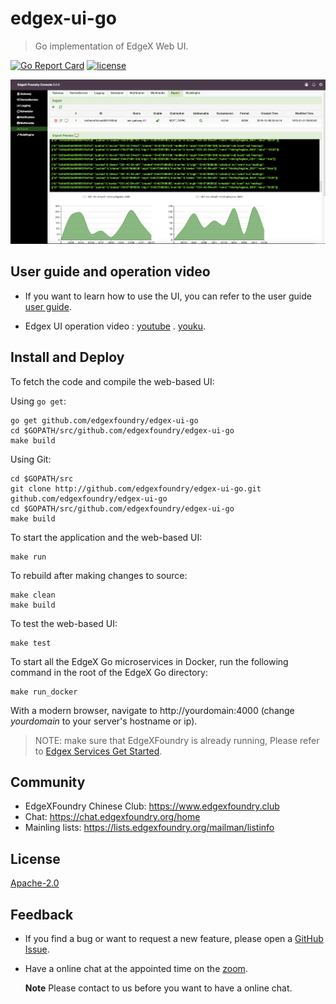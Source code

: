 # edgex-ui-go
> Go implementation of EdgeX Web UI.

[![Go Report Card](https://goreportcard.com/badge/github.com/edgexfoundry/edgex-ui-go)](https://goreportcard.com/report/github.com/edgexfoundry/edgex-ui-go) [![license](https://img.shields.io/badge/license-Apache%20v2.0-blue.svg)](LICENSE)



<p align="center">
  <img src ="assets/images/export.png" />
</p>

## User guide and operation video

- If you want to learn how to use the UI, you can refer to the user guide [user guide](https://github.com/edgexfoundry/edgex-ui-go/blob/master/docs/UseGuide.md).

- Edgex UI operation video : [youtube](https://www.youtube.com/watch?v=FuR1g64BDE8) . [youku](https://v.youku.com/v_show/id_XNDY5NzExNjcyNA==.html).

## Install and Deploy

To fetch the code and compile the web-based UI:

Using `go get`:
```
go get github.com/edgexfoundry/edgex-ui-go
cd $GOPATH/src/github.com/edgexfoundry/edgex-ui-go
make build
```

Using Git:
```
cd $GOPATH/src
git clone http://github.com/edgexfoundry/edgex-ui-go.git github.com/edgexfoundry/edgex-ui-go
cd $GOPATH/src/github.com/edgexfoundry/edgex-ui-go
make build
```

To start the application and the web-based UI:

```
make run
```

To rebuild after making changes to source:

```
make clean
make build
```

To test the web-based UI:

```
make test
```
To start all the EdgeX Go microservices in Docker, run the following command in the root of the EdgeX Go directory:

```
make run_docker
```

With a modern browser, navigate to http://yourdomain:4000 (change *yourdomain* to your server's hostname or ip). 
> NOTE: make sure that EdgeXFoundry is already running, Please refer to [Edgex Services Get Started](https://github.com/edgexfoundry/edgex-go/blob/master/README.md). 


## Community
- EdgeXFoundry Chinese Club: https://www.edgexfoundry.club
- Chat: https://chat.edgexfoundry.org/home
- Mainling lists: https://lists.edgexfoundry.org/mailman/listinfo

## License
[Apache-2.0](LICENSE)

## Feedback

- If you find a bug or want to request a new feature, please open a [GitHub Issue](https://github.com/edgexfoundry/edgex-ui-go/issues).

- Have a online chat at the appointed time on the [zoom](https://VMware.zoom.us/j/3697467292).

  **Note** Please contact to us before you want to have a online chat.
